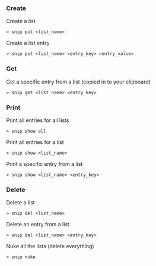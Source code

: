 ### Create
Create a list
```
> snip put <list_name>
```

Create a list entry
```
> snip put <list_name> <entry_key> <entry_value>
```

### Get
Get a specific entry from a list (copied in to your clipboard)
```
> snip get <list_name> <entry_key>
```

### Print
Print all entries for all lists
```
> snip show all
```

Print all entries for a list
```
> snip show <list_name>
```

Print a specific entry from a list
```
> snip show <list_name> <entry_key>
```

### Delete
Delete a list
```
> snip del <list_name>
```

Delete an entry from a list
```
> snip del <list_name> <entry_key>
```

Nuke all the lists (delete everything)
```
> snip nuke
```

